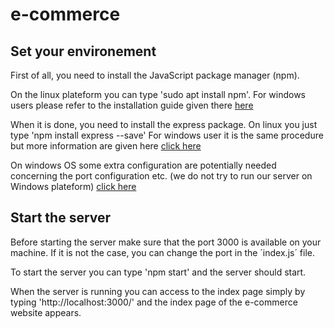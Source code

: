 # e-commerce

## Set your environement

First of all, you need to install the JavaScript package manager (npm).


On the linux plateform you can type 'sudo apt install npm'.
For windows users please refer to the installation guide given there [here](https://www.npmjs.com/package/npm)


When it is done, you need to install the express package.
On linux you just type 'npm install express --save'
For windows user it is the same procedure but more information are given here [click here](https://coderwall.com/p/mbov6w/running-nodejs-and-express-on-windows)


On windows OS some extra configuration are potentially needed concerning the port configuration etc. (we do not try to run our server on Windows plateform)
[click here](https://coderwall.com/p/mbov6w/running-nodejs-and-express-on-windows)

## Start the server

Before starting the server make sure that the port 3000 is available on your machine. If it is not the case, you can change the port in the ´index.js´ file.

To start the server you can type 'npm start' and the server should start.

When the server is running you can access to the index page simply by typing 'http://localhost:3000/' and the index page of the e-commerce website appears.
